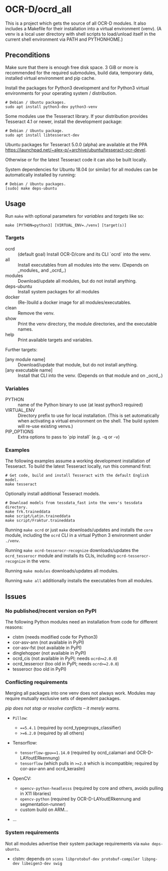 # OCR-D/ocrd_all

This is a project which gets the source of all OCR-D modules.
It also includes a Makefile for their installation into a virtual environment (venv).
(A venv is a local user directory with shell scripts to load/unload itself
in the current shell environment via PATH and PYTHONHOME.)

## Preconditions

Make sure that there is enough free disk space. 3 GiB or more is recommended for
the required submodules, build data, temporary data, installed virtual environment
and pip cache.

Install the packages for Python3 development and for Python3 virtual environments
for your operating system / distribution.

    # Debian / Ubuntu packages.
    sudo apt install python3-dev python3-venv

Some modules use the Tesseract library. If your distribution provides Tesseract 4.1
or newer, install the development package:

    # Debian / Ubuntu package.
    sudo apt install libtesseract-dev

Ubuntu packages for Tesseract 5.0.0 (alpha) are available at the PPA
https://launchpad.net/~alex-p/+archive/ubuntu/tesseract-ocr-devel.

Otherwise or for the latest Tesseract code it can also be built locally.

System dependencies for Ubuntu 18.04 (or similar) for all modules can be automatically installed by running:

    # Debian / Ubuntu packages.
    [sudo] make deps-ubuntu


## Usage

Run `make` with optional parameters for _variables_ and _targets_ like so:

    make [PYTHON=python3] [VIRTUAL_ENV=./venv] [target(s)]

### Targets

<dl>
  <dt>ocrd</dt>
  <dd>(default goal) Install OCR-D/core and its CLI `ocrd` into the venv.</dd>
  <dt>all</dt>
  <dd>Install executables from all modules into the venv. (Depends on _modules_ and _ocrd_.)</dd>
  <dt>modules</dt>
  <dd>Download/update all modules, but do not install anything.</dd>
  <dt>deps-ubuntu</dt>
  <dd>Install system packages for all modules</dd>
  <dt>docker</dt>
  <dd>(Re-)build a docker image for all modules/executables.</dd>
  <dt>clean</dt>
  <dd>Remove the venv.</dd>
  <dt>show</dt>
  <dd>Print the venv directory, the module directories, and the executable names.</dd>
  <dt>help</dt>
  <dd>Print available targets and variables.</dd>
</dl>

Further targets:
<dl>
  <dt>[any module name]</dt>
  <dd>Download/update that module, but do not install anything.</dd>
  <dt>[any executable name]</dt>
  <dd>Install that CLI into the venv. (Depends on that module and on _ocrd_.)</dd>
</dl>

### Variables

<dl>
  <dt>PYTHON</dt>
  <dd>name of the Python binary to use (at least python3 required)</dd>
  <dt>VIRTUAL_ENV</dt>
  <dd>Directory prefix to use for local installation. (This is set automatically when activating a virtual environment on the shell. The build system will re-use existing venvs.)</dd>
  <dt>PIP_OPTIONS</dt>
  <dd>Extra options to pass to `pip install` (e.g. -q or -v)</dd>
</dl>

### Examples

The following examples assume a working development installation of Tesseract.
To build the latest Tesseract locally, run this command first:

    # Get code, build and install Tesseract with the default English model.
    make tesseract

Optionally install additional Tesseract models.

    # Download models from tessdata_fast into the venv's tessdata directory.
    make frk.traineddata
    make script/Latin.traineddata
    make script/Fraktur.traineddata

Running `make ocrd` or just `make` downloads/updates and installs the `core` module,
including the `ocrd` CLI in a virtual Python 3 environment under `./venv`.

Running `make ocrd-tesserocr-recognize` downloads/updates the `ocrd_tesserocr` module
and installs its CLIs, including `ocrd-tesserocr-recognize` in the venv.

Running `make modules` downloads/updates all modules.

Running `make all` additionally installs the executables from all modules.

## Issues

### No published/recent version on PyPI

The following Python modules need an installation from code for different reasons:

- clstm (needs modified code for Python3)
- cor-asv-ann (not available in PyPI)
- cor-asv-fst (not available in PyPI)
- dinglehopper (not available in PyPI)
- ocrd_cis (not available in PyPI; needs `ocrd>=2.0.0`)
- ocrd_tesserocr (too old in PyPI; needs `ocrd>=2.0.0`)
- tesserocr (too old in PyPI)

### Conflicting requirements

Merging all packages into one venv does not always work.
Modules may require mutually exclusive sets of dependent packages.

_pip does not stop or resolve conflicts – it merely warns._

- `Pillow`:
   * `==5.4.1` (required by ocrd_typegroups_classifier)
   * `>=6.2.0` (required by all others)
- Tensorflow:
   * `tensorflow-gpu==1.14.0` (required by ocrd_calamari and OCR-D-LAYoutERkennung)
   * `tensorflow` (which pulls in `>=2.0` which is incompatible; required by cor-asv-ann and ocrd_keraslm)
- OpenCV:
   * `opencv-python-headlesss` (required by core and others, avoids pulling in X11 libraries)
   * `opencv-python` (required by OCR-D-LAYoutERkennung and segmentation-runner)
   * custom build on ARM...

- ...

### System requirements

Not all modules advertise their system package requirements via `make deps-ubuntu`.

- clstm: depends on `scons libprotobuf-dev protobuf-compiler libpng-dev libeigen3-dev swig`
